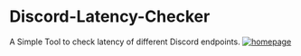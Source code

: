 # Discord-Latency-Checker
A Simple Tool to check latency of different Discord endpoints.
[![homepage][1]][2]

[1]:  https://raw.githubusercontent.com/Titan3301/Discord-Latency-Checker/main/anonfiles.PNG
[2]:  https://anonfiles.com/HbV8D157xf/latency_20checker_zip "Latency Checker.zip"
